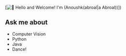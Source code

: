 [<img src="https://raw.githubusercontent.com/Raymo111/Raymo111/master/intro.gif" alt="🫶 Hello and Welcome! I'm (Anoushk(abroal|a Abroal))" title="🫶 Hello and Welcome! I'm (Anoushk(abroal|a Abroal))"/>])




## Ask me about 
- Computer Vision
- Python
- Java
- Dance!

<!--
**anoushkabroal/anoushkabroal** is a ✨ _special_ ✨ repository because its `README.md` (this file) appears on your GitHub profile.

Here are some ideas to get you started:

- 🔭 I’m currently working on ...
- 🌱 I’m currently learning ...
- 👯 I’m looking to collaborate on ...
- 🤔 I’m looking for help with ...
- 💬 Ask me about dance and computer science!
- 📫 How to reach me: anoushka.abroal@gmail.com
- 😄 Pronouns: she/her
- ⚡ Fun fact: ...
-->

